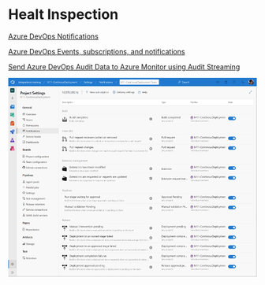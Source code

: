 # Healt Inspection

[Azure DevOps Notifications](https://docs.microsoft.com/en-us/azure/devops/notifications/about-notifications?view=azure-devops)

[Azure DevOps Events, subscriptions, and notifications](https://docs.microsoft.com/en-us/azure/devops/notifications/concepts-events-and-notifications?view=azure-devops)

[Send Azure DevOps Audit Data to Azure Monitor using Audit Streaming](https://docs.microsoft.com/en-us/azure/devops/organizations/audit/auditing-streaming?view=azure-devops)


![notifications](_images/notifications.png)